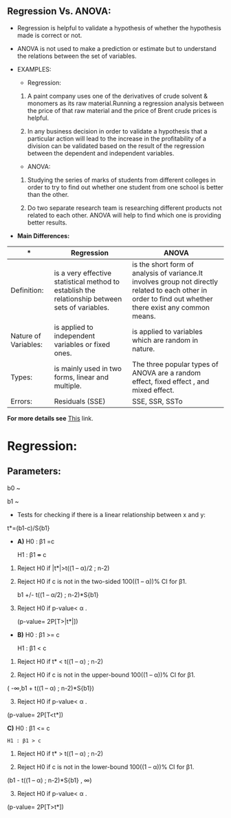 ## Regression Vs. ANOVA:

- Regression is helpful to validate a hypothesis of whether the hypothesis made is correct or not.

- ANOVA is not used to make a prediction or estimate but to understand the relations between the set of variables.

- EXAMPLES:

  - Regression:

  1. A paint company uses one of the derivatives of crude solvent & monomers as its raw material.Running a regression analysis between the price of that raw material and the price of Brent crude prices is helpful.

  2. In any business decision in order to validate a hypothesis that a particular action will lead to the increase in the profitability of a division can be validated based on the result of the regression between the dependent and independent variables.

  - ANOVA:

  1. Studying the series of marks of students from different colleges in order to try to find out whether one student from one school is better than the other.

  2. Do two separate research team is researching different products not related to each other. ANOVA will help to find which one is providing better results.


* **Main Differences:**

*|Regression|ANOVA
--|----------|-----
Definition:|is a very effective statistical method to establish the relationship between sets of variables.|is the short form of analysis of variance.It involves group not directly related to each other in order to find out whether there exist any common means.
Nature of Variables:|is applied to independent variables or fixed ones.|is applied to variables which are random in nature.
Types:|is mainly used in two forms, linear and multiple.|The three popular types of ANOVA are a random effect, fixed effect , and mixed effect.
Errors:|Residuals (SSE)|SSE, SSR, SSTo




**For more details see** [This](https://www.wallstreetmojo.com/regression-vs-anova/) link.



# **Regression:**

## Parameters:

b0 ~

b1 ~

* Tests for checking if there is a linear relationship between x and y:

t*=(b1-c)/S{b1}

  - **A)** H0 : β1 =c

    H1 : β1 ~~=~~ c


  1. Reject H0 if |t*|>t((1 – α)/2 ; n-2)

  2. Reject H0 if c is not in the two-sided 100((1 – α))% CI for β1.

     b1 +/- t((1 – α/2) ; n-2)*S{b1}

  3. Reject H0 if p-value< α .

     (p-value= 2P[T>|t*|])


  - **B)** H0 : β1 >= c

    H1 : β1 < c

1. Reject H0 if t* < t((1 – α) ; n-2)

2. Reject H0 if c is not in the upper-bound 100((1 – α))% CI for β1.

( -∞,b1 + t((1 – α) ; n-2)*S{b1})

3. Reject H0 if p-value< α .

(p-value= 2P[T<t*])


**C)** H0 : β1 <= c

    H1 : β1 > c

1. Reject H0 if t* > t((1 – α) ; n-2)

2. Reject H0 if c is not in the lower-bound 100((1 – α))% CI for β1.

(b1 - t((1 – α) ; n-2)*S{b1} , ∞)

3. Reject H0 if p-value< α .

(p-value= 2P[T>t*])    
